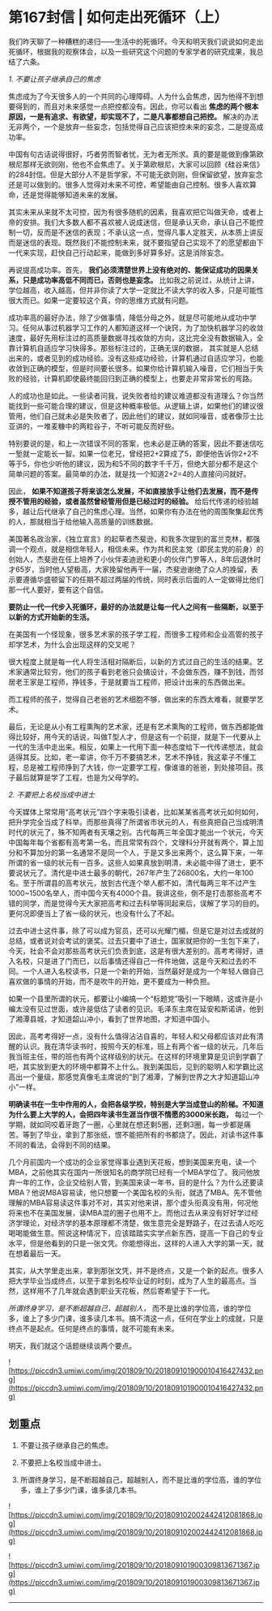 # 第167封信 | 如何走出死循环（上）

我们昨天聊了一种糟糕的递归——生活中的死循环。今天和明天我们说说如何走出死循环，根据我的观察体会，以及一些研究这个问题的专家学者的研究成果，我总结了六条。

 *1. 不要让孩子继承自己的焦虑*

焦虑成为了今天很多人的一个共同的心理障碍。人为什么会焦虑，因为他得不到想要得到的，而且对未来感觉一点把控都没有。因此，你可以看出 **焦虑的两个根本原因，一是有追求、有欲望，却实现不了，二是凡事都想自己把控。** 解决的办法无非两个，一个是放弃一些妄念，包括觉得自己应该把控未来的妄念，二是提高成功率。

中国有句古话说得很好，巧者劳而智者忧，无为者无所求。真的要是能做到像第欧根尼那样无欲则刚，他也不会焦虑了。关于第欧根尼，大家可以回顾《硅谷来信》的284封信。但是大部分人不是哲学家，不可能无欲则刚，但保留欲望，放弃妄念还是可以做到的。很多人觉得对未来不可控，希望能由自己控制。很多人喜欢算命，还是觉得能够知道未来的发展。

其实未来从来就不太可控，因为有很多随机的因素，我喜欢把它叫做天命，或者上帝的安排。我们大多数人都不喜欢被人说成迷信，但是承认天命，承认自己不能控制一切，反而是不迷信的表现；不承认这一点，觉得凡事人定胜天，从本质上讲反而是迷信的表现。既然我们不能控制未来，就不要指望自己实现不了的愿望都由下一代来实现，赶快自己行动起来，能做到多好算多好。这是消除妄念。

再说提高成功率。首先， **我们必须清楚世界上没有绝对的、能保证成功的因果关系，只是成功率高低不同而已，否则也是妄念。** 比如我之前说过，从统计上讲，学位越高，收入越高，但并非你读了大学一定就比不读大学的收入多，只是可能性很大而已。如果一定要较这个真，你的思维方式就有问题。

成功率高的最好办法，除了少做事情，降低分母之外，就是尽可能地从成功中学习。任何从事过机器学习工作的人都知道这样一个诀窍，为了加快机器学习的收敛速度，最好先用标注过的高质量数据寻找收敛的方向，这比完全没有数据输入，全靠计算机自适应学习快得多。那些标注过的，正确无误的数据， 其实就是人总结出来的，或者见到的成功经验。没有这些成功经验，计算机通过自适应学习，也能收敛到正确的模型，但是时间要长很多。如果你给计算机输入噪音，它们相当于失败的经验，计算机即使最终能回归到正确的模型上，也要走非常非常长的弯路。

人的成功也是如此。一些读者问我，说失败者给的建议难道都没有道理么？你当然能找到一些可能合理的建议，但是这种概率极低。从逻辑上讲，如果他们的建议很管用，他们自己就未必是失败者了，因此他们的建议，就如同噪音，或者像莎士比亚讲的，一堆麦糠中的两粒谷子，不听可能反而好些。

特别要说的是，和上一次错误不同的答案，也未必是正确的答案，因此不要迷信吃一堑就一定能长一智。如果一位老兄，曾经把2+2算成了5，即便他告诉你2+2不等于5，你也少听他的建议，因为和5不同的数字千千万，但绝大部分都不是这个简单问题的答案。最简单的办法，就是找一个知道2+2=4的人直接问问就好。

因此， **如果不知道孩子将来该怎么发展，不如直接放手让他们去发展，而不是传授不管用的经验，或者虽然曾经管用但是已经过时的经验。** 给后代传递的经验越多，越让后代继承了自己的焦虑心理。当然，如果你有办法在他的周围聚集起优秀的人，那就相当于给他输入高质量的训练数据。

美国著名政治家，《独立宣言》的起草者杰斐逊，和我多次提到的富兰克林，都强调一个观点，就是相信年轻人，相信未来。作为共和民主党（即民主党的前身）的创始人，杰斐逊在任上培养了小伙伴麦迪逊和更小的伙伴门罗等人，8年后退休时才65岁，当时他人望极高，大家挽留他再干一届，杰斐逊谢绝了众人的挽留，表示要遵循华盛顿留下的任期不超过两届的传统，同时表示后面的人一定做得比他们那一代人要好，要有这个自信。

 **要防止一代一代步入死循环，最好的办法就是让每一代人之间有一些隔断，以至于以新的方式开始新的生活。**

在美国有一个怪现象，很多艺术家的孩子学工程，而很多工程师和企业高管的孩子却学艺术，为什么会出现这样的交叉呢？

很大程度上就是每一代人将生活相对隔断后，以新的方式过自己的生活的结果。艺术家通常比较穷，他们的孩子看到老爸只会搞设计，不会做东西，赚不到钱，而邻居老王家是工程师，挣钱多，于是就要当工程师，把设计出来的东西做出来。

而工程师的孩子，觉得自己老爸的艺术细胞不够，做出来的东西太难看，就要学艺术。

最后，无论是从小有工程熏陶的艺术家，还是有艺术熏陶的工程师，做东西都能做得比较好，用今天的话说，叫做T型人才，但是这有一个前提，就是下一代要从上一代的生活中走出来。相反，如果上一代用下面一种态度给下一代传递想法，就会适得其反。比如，老一辈讲，你千万不要搞艺术，艺术不挣钱，我这辈子不懂工程，总是被工程师挣到了大钱，你一定要学工程，像谁谁的爸爸，到处接项目。孩子最后就算是学了工程，也是为父母学的。

 *2. 不要把上名校当成中进士*

今天媒体上常常用“高考状元”四个字来吸引读者，比如某某省高考状元如何如何，把升学完全当成了科举。而那些真得了所谓省市状元的人，有些真把自己当成明清时代的状元了，殊不知两者有天壤之别。古代每两三年全国才能出一个状元，今天中国每年每个省都有高考第一名，而且常常有四个，文理科分开就有两个，算上加分和不算加分的第一名通常不是同一个人，于是又多出来两个，这么算下来，一年所谓的省一级的状元有一百多。这些人如果真放到明清，未必能中得了进士，更不要说状元了。清代是中进士最多的朝代，267年产生了26800名，大约一年100名。至于所谓县的高考状元，放到古代连个举人都不如，清代每两三年不过产生1000~1500名举人，而中国今天有4000个县。我讲这些，倒不是打击那些高考不错的同学，而是觉得今天大家把高考和过去科举等同起来后，误解了学习的目的。更何况即便当上了省一级的状元，也没有什么了不起。

过去中进士这件事，除了可以成为官员，还可以光耀门楣，但是它是对过去成就的总结，或者说对会考试的褒奖。过去只要中了进士，国家就把你的一生包下来了，今天，社会不会对那些高考状元们负责到底，这是有很大差别的。高考考得好，进入名校，只是进了门而已，以后事情还得自己一件件地做，这是今天和过去的不同。一个人进入名校读书，只是一个新的开始，当然最好是成为一个年轻人做自己喜欢做的事情的开始，而不是吹牛的开始，更不要成为一种负担。

如果一个县里所谓的状元，都要让小编搞一个“标题党”吸引一下眼睛，这或许是小编太没有见过世面，或许是低估了读者的见识。毛泽东主席在延安和斯诺讲，他到了湘潭县城，才知道韶山冲小，看到了世界地图，才知道中国小。

因此，高考考得好一点，没有什么值得沾沾自喜的，年轻人和父母都应该对此有清醒的认识。我在清华读书时，按照今天的标准，班上有两个省一级的状元，几年后我当班主任，带的班也有两个这样级别的状元。在这样的环境里算是见识到学霸了吧，其实放到更大的环境中都算不上什么。我到美国后，见到的聪明人和学霸比这高出一个量级，那感觉真像毛主席说的“到了湘潭，了解到世界之大才知道韶山冲小”一样。

 **明确读书在一生中作用的人，会把各级学校，特别是大学当成登山的阶梯。不知道为什么要上大学的人，会把四年读书生涯当作很不情愿的3000米长跑，** 每过一个学期，就如同咬着牙跑了一圈，心里就在想还剩5圈，还剩3圈，每一步都是痛苦。等到了毕业，拿到了那张纸，恨不能把所有的书都烧了。因此，对读书这件事不同的看法，会得到不同的结果。

几个月前国内一个成功的企业家觉得事业遇到天花板，想到美国来充电，读一个MBA，之前他其实在国内一所很知名的商学院已经有一个MBA学位了。我问他放弃一年的工作，企业交给别人管，到美国来读一年书，目的是什么？为什么还要读MBA？他说MBA容易读，他只想要一个美国名校的头衔，就选了MBA。先不管他理解的MBA容易读这件事对不对，其实对他来讲，那个虚头衔真没有用，何况他将来也不在美国发展，读MBA混的圈子也用不上。而他过去从来没有好好学过经济学理论，对经济学的基本原理都不清楚，做生意完全是野路子，在过去请人吃吃喝喝能做生意。照说这种情况下，应该踏踏实实学点新东西，提高一下自己的专业水平，但是他看到的只是一张文凭。你能想得出，这样的人进入大学的第一天，就在想着最后一天。

其实，从大学里走出来，拿到那张文凭，并不是终点，又是一个新的起点。很多人把大学毕业当成终点，以至于拿到名校毕业证的时刻，成为了人生的最高点。当然，这样用不了几年就会遇到职业天花板，然后寄希望于下一代。

 *所谓终身学习，是不断超越自己，超越别人，* 而不是比谁的学位高，谁的学位多，谁上了多少门课，谁多读几本书。搞不清这一点，任何在学业上的成就，只是终点不是起点。任何是终点的事情，就不可能有未来。

明天，我们就这个话题继续谈两个要点。

![https://piccdn3.umiwi.com/img/201809/10/201809101900010416427432.png](https://piccdn3.umiwi.com/img/201809/10/201809101900010416427432.png)

## 划重点

1. 不要让孩子继承自己的焦虑。

2. 不要把上名校当成中进士。

3. 所谓终身学习，是不断超越自己，超越别人，而不是比谁的学位高，谁的学位多，谁上了多少门课，谁多读几本书。

![https://piccdn3.umiwi.com/img/201809/10/201809102002442412081868.jpg](https://piccdn3.umiwi.com/img/201809/10/201809102002442412081868.jpg)

![https://piccdn3.umiwi.com/img/201809/10/201809101900309813671367.jpg](https://piccdn3.umiwi.com/img/201809/10/201809101900309813671367.jpg)

---
